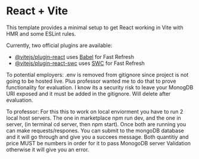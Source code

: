 # React + Vite

This template provides a minimal setup to get React working in Vite with HMR and some ESLint rules.

Currently, two official plugins are available:

- [@vitejs/plugin-react](https://github.com/vitejs/vite-plugin-react/blob/main/packages/plugin-react/README.md) uses [Babel](https://babeljs.io/) for Fast Refresh
- [@vitejs/plugin-react-swc](https://github.com/vitejs/vite-plugin-react-swc) uses [SWC](https://swc.rs/) for Fast Refresh

To potential employers:
.env is removed from gitignore since project is not going to be hosted live. Plus professor wanted me to do that to prove functionality for evaluation. I know its a security risk to leave your MonogDB URI exposed and it must be added in the gitignore. Will delete after evaluation.

To professor:
For this this to work on local enviorment you have to run 2 local host servers. The one in marketplace npm run dev, and the one in server, (in terminal cd server, then npm start). Once both are running you can make requests/respones. You can submit to the mongoDB database and it will go through and give you a succees message. Both quantitiy and price MUST be numbers in order for it to pass MonogoDB server Validation otherwise it will give you an error.


